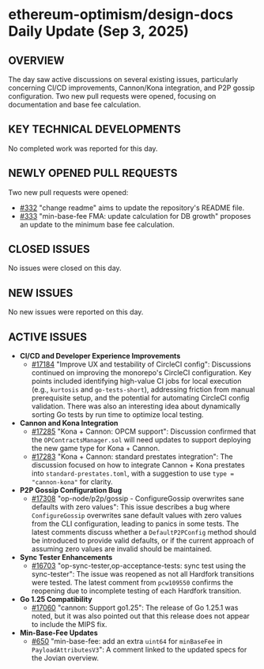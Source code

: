 # ethereum-optimism/design-docs Daily Update (Sep 3, 2025)
## OVERVIEW 
The day saw active discussions on several existing issues, particularly concerning CI/CD improvements, Cannon/Kona integration, and P2P gossip configuration. Two new pull requests were opened, focusing on documentation and base fee calculation.

## KEY TECHNICAL DEVELOPMENTS
No completed work was reported for this day.

## NEWLY OPENED PULL REQUESTS
Two new pull requests were opened:
*   [#332](https://github.com/ethereum-optimism/design-docs/pull/332) "change readme" aims to update the repository's README file.
*   [#333](https://github.com/ethereum-optimism/design-docs/pull/333) "min-base-fee FMA: update calculation for DB growth" proposes an update to the minimum base fee calculation.

## CLOSED ISSUES
No issues were closed on this day.

## NEW ISSUES
No new issues were reported on this day.

## ACTIVE ISSUES
*   **CI/CD and Developer Experience Improvements**
    *   [#17184](https://github.com/ethereum-optimism/design-docs/issues/17184) "Improve UX and testability of CircleCI config": Discussions continued on improving the monorepo's CircleCI configuration. Key points included identifying high-value CI jobs for local execution (e.g., `kurtosis` and `go-tests-short`), addressing friction from manual prerequisite setup, and the potential for automating CircleCI config validation. There was also an interesting idea about dynamically sorting Go tests by run time to optimize local testing.
*   **Cannon and Kona Integration**
    *   [#17285](https://github.com/ethereum-optimism/design-docs/issues/17285) "Kona + Cannon: OPCM support": Discussion confirmed that the `OPContractsManager.sol` will need updates to support deploying the new game type for Kona + Cannon.
    *   [#17283](https://github.com/ethereum-optimism/design-docs/issues/17283) "Kona + Cannon: standard prestates integration": The discussion focused on how to integrate Cannon + Kona prestates into `standard-prestates.toml`, with a suggestion to use `type = "cannon-kona"` for clarity.
*   **P2P Gossip Configuration Bug**
    *   [#17308](https://github.com/ethereum-optimism/design-docs/issues/17308) "op-node/p2p/gossip - ConfigureGossip overwrites sane defaults with zero values": This issue describes a bug where `ConfigureGossip` overwrites sane default values with zero values from the CLI configuration, leading to panics in some tests. The latest comments discuss whether a `DefaultP2PConfig` method should be introduced to provide valid defaults, or if the current approach of assuming zero values are invalid should be maintained.
*   **Sync Tester Enhancements**
    *   [#16703](https://github.com/ethereum-optimism/design-docs/issues/16703) "op-sync-tester,op-acceptance-tests: sync test using the sync-tester": The issue was reopened as not all Hardfork transitions were tested. The latest comment from `pcw109550` confirms the reopening due to incomplete testing of each Hardfork transition.
*   **Go 1.25 Compatibility**
    *   [#17060](https://github.com/ethereum-optimism/design-docs/issues/17060) "cannon: Support go1.25": The release of Go 1.25.1 was noted, but it was also pointed out that this release does not appear to include the MIPS fix.
*   **Min-Base-Fee Updates**
    *   [#650](https://github.com/ethereum-optimism/design-docs/issues/650) "min-base-fee: add an extra `uint64` for `minBaseFee` in `PayloadAttributesV3`": A comment linked to the updated specs for the Jovian overview.